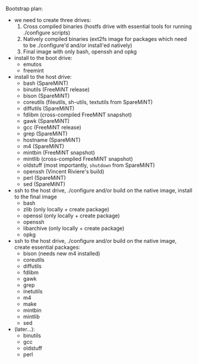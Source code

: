 Bootstrap plan:
- we need to create three drives:
	1. Cross compiled binaries (hostfs drive with essential tools for running ./configure scripts)
	2. Natively compiled binaries (ext2fs image for packages which need to be ./configure'd and/or install'ed natively)
	3. Final image with only bash, openssh and opkg
- install to the boot drive:
	- emutos
	- freemint
- install to the host drive:
	- bash (SpareMiNT)
	- binutils (FreeMiNT release)
	- bison (SpareMiNT)
	- coreutils (fileutils, sh-utils, textutils from SpareMiNT)
	- diffutils (SpareMiNT)
	- fdlibm (cross-compiled FreeMiNT snapshot)
	- gawk (SpareMiNT)
	- gcc (FreeMiNT release)
	- grep (SpareMiNT)
	- hostname (SpareMiNT)
	- m4 (SpareMiNT)
	- mintbin (FreeMiNT snapshot)
	- mintlib (cross-compiled FreeMiNT snapshot)
	- oldstuff (most importantly, `shutdown` from SpareMiNT)
	- openssh (Vincent Riviere's build)
	- perl (SpareMiNT)
	- sed (SpareMiNT)
- ssh to the host drive, ./configure and/or build on the native image, install to the final image
	- bash
	- zlib (only locally + create package)
	- openssl (only locally + create package)
	- openssh
	- libarchive (only locally + create package)
	- opkg
- ssh to the host drive, ./configure and/or build on the native image, create essential packages:
	- bison (needs new m4 installed)
	- coreutils
	- diffutils
	- fdlibm
	- gawk
	- grep
	- inetutils
	- m4
	- make
	- mintbin
	- mintlib
	- sed
- (later...):
	- binutils
	- gcc
	- oldstuff
	- perl

